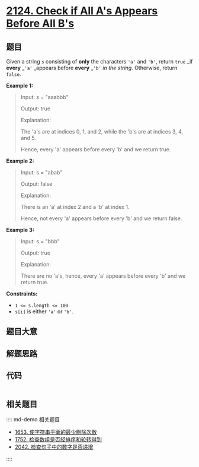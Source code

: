 # [2124. Check if All A's Appears Before All B's](https://leetcode.com/problems/check-if-all-as-appears-before-all-bs)

## 题目

Given a string `s` consisting of **only** the characters `'a'` and `'b'`,
return `true` _if **every** _`'a'` _appears before **every** _`'b'` _in the
string_. Otherwise, return `false`.



**Example 1:**

> Input: s = "aaabbb"
> 
> Output: true
> 
> Explanation:
> 
> The 'a's are at indices 0, 1, and 2, while the 'b's are at indices 3, 4, and 5.
> 
> Hence, every 'a' appears before every 'b' and we return true.

**Example 2:**

> Input: s = "abab"
> 
> Output: false
> 
> Explanation:
> 
> There is an 'a' at index 2 and a 'b' at index 1.
> 
> Hence, not every 'a' appears before every 'b' and we return false.

**Example 3:**

> Input: s = "bbb"
> 
> Output: true
> 
> Explanation:
> 
> There are no 'a's, hence, every 'a' appears before every 'b' and we return true.

**Constraints:**

  * `1 <= s.length <= 100`
  * `s[i]` is either `'a'` or `'b'`.


## 题目大意

## 解题思路

## 代码

```javascript

```

## 相关题目

:::: md-demo 相关题目
- [1653. 使字符串平衡的最少删除次数](https://leetcode.com/problems/minimum-deletions-to-make-string-balanced)
- [1752. 检查数组是否经排序和轮转得到](https://leetcode.com/problems/check-if-array-is-sorted-and-rotated)
- [2042. 检查句子中的数字是否递增](https://leetcode.com/problems/check-if-numbers-are-ascending-in-a-sentence)

::::
